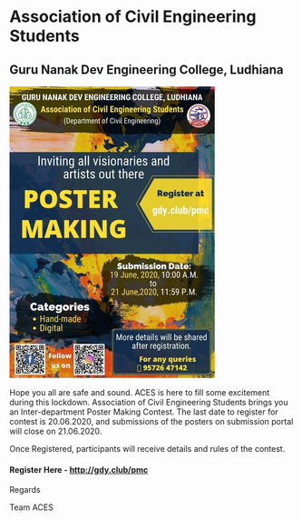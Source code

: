 # Association of Civil Engineering Students
## Guru Nanak Dev Engineering College, Ludhiana

![Brochure](Brochure_final.png)

Hope you all are safe and sound. ACES is here to fill some excitement during this lockdown. 
Association of Civil Engineering Students brings you an Inter-department Poster Making Contest.
The last date to register for contest is 20.06.2020, and submissions of the posters on submission
portal will close on 21.06.2020.

Once Registered, participants will receive details and rules of the contest. 

#### Register Here - http://gdy.club/pmc

Regards

Team ACES

